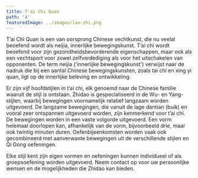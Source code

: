 ```yaml
---
title: T'ai Chi Quan
path: '4'
featuredImage: ../images/lao-zhi.png
---
```


T’ai Chi Quan is een van oorsprong Chinese vechtkunst, die nu veelal beoefend wordt als neijia, innerlijke bewegingskunst. T’ai chi wordt beoefend voor zijn gezondheidsbevorderende eigenschappen, maar ook als een vechtsport voor zowel zelfverdediging als voor het uitschakelen van opponenten.  De term neijia ('innerlijke bewegingskunst') verwijst naar de nadruk die bij een aantal Chinese bewegingskunsten, zoals tai chi en xing yi quan, ligt op de innerlijke beleving en ontwikkeling.

Er zijn vijf hoofdstijlen in t’ai chi, elk genoemd naar de Chinese familie waaruit de stijl is ontstaan. Zhidao is gespecialiseerd in de  Wu- en Yang-stijlen, waarbij bewegingen voornamelijk relatief langzaam worden uitgevoerd. De langzame bewegingen, die vanuit de lage dantian (buik) en vooral zeer ontspannen uitgevoerd worden, zijn kenmerkend voor t’ai chi. De bewegingen worden in een vaste volgorde uitgevoerd. Een vorm helemaal doorlopen kan, afhankelijk van de vorm, bijvoorbeeld drie, maar ook twintig minuten duren.  Oefenbijeenkomsten worden vaak ook gecombineerd met aanverwante bewegingen uit de verschillende stijlen en Qi Gong oefeningen.

Elke stijl kent zijn eigen vormen en oefeningen kunnen individueel of als groepsoefening worden uitgevoerd. Neem contact op voor uw persoonlijke wensen en de mogelijkheden die Zhidao kan bieden.
